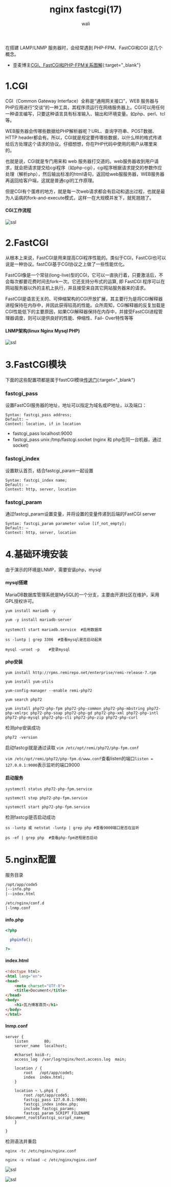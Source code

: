 ﻿---
layout: post
title: nginx fastcgi(17)  #标题
tagline: 
category: nginx      #分类
author: wali    #作者
tag: nginx     #标签
ghurl:        #github url
ghurl_zip:    #github zip下载
comments: true

post_nav: ["1.CGI","2.FastCGI","3.FastCGI模块","4.基础环境安装","5.nginx配置"]
group_tag: nginx教程
---

在搭建 LAMP/LNMP 服务器时，会经常遇到 PHP-FPM、FastCGI和CGI 这几个概念。

- 歪麦博主[CGI、FastCGI和PHP-FPM关系图解](https://www.awaimai.com/371.html#FastCGI "https://www.awaimai.com/371.html#FastCGI"){:target="_blank"}

# 1.CGI

CGI（Common Gateway Interface）全称是“通用网关接口”，WEB 服务器与PHP应用进行“交谈”的一种工具，其程序须运行在网络服务器上。CGI可以用任何一种语言编写，只要这种语言具有标准输入、输出和环境变量。如php、perl、tcl等。

WEB服务器会传哪些数据给PHP解析器呢？URL、查询字符串、POST数据、HTTP header都会有。所以，CGI就是规定要传哪些数据，以什么样的格式传递给后方处理这个请求的协议。仔细想想，你在PHP代码中使用的用户从哪里来的。

也就是说，CGI就是专门用来和 web 服务器打交道的。web服务器收到用户请求，就会把请求提交给cgi程序（如php-cgi），cgi程序根据请求提交的参数作应处理（解析php），然后输出标准的html语句，返回给web服服务器，WEB服务器再返回给客户端，这就是普通cgi的工作原理。

但是CGI有个蛋疼的地方，就是每一次web请求都会有启动和退出过程，也就是最为人诟病的fork-and-execute模式，这样一在大规模并发下，就死翘翘了。

#### CGI工作流程

![ssl](http://walidream.com:9999/blogImage/nginx/nginx_31.jpg)


# 2.FastCGI

从根本上来说，FastCGI是用来提高CGI程序性能的。类似于CGI，FastCGI也可以说是一种协议。fastCGI基于CGI协议之上做了一些性能优化。

FastCGI像是一个常驻(long-live)型的CGI，它可以一直执行着，只要激活后，不会每次都要花费时间去fork一次。它还支持分布式的运算, 即 FastCGI 程序可以在网站服务器以外的主机上执行，并且接受来自其它网站服务器来的请求。

FastCGI是语言无关的、可伸缩架构的CGI开放扩展，其主要行为是将CGI解释器进程保持在内存中，并因此获得较高的性能。众所周知，CGI解释器的反复加载是CGI性能低下的主要原因，如果CGI解释器保持在内存中，并接受FastCGI进程管理器调度，则可以提供良好的性能、伸缩性、Fail- Over特性等等

#### LNMP架构(linux Nginx Mysql PHP)

![ssl](http://walidream.com:9999/blogImage/nginx/nginx_32.jpg)

# 3.FastCGI模块

下面的这些配置项都是属于fastCGI模块[传送门](http://nginx.org/en/docs/http/ngx_http_fastcgi_module.html "http://nginx.org/en/docs/http/ngx_http_fastcgi_module.html"){:target="_blank"}

### fastcgi_pass

设置FastCGI服务器的地址，地址可以指定为域名或IP地址，以及端口：

```nginx
Syntax:	fastcgi_pass address;
Default: —
Context: location, if in location
```

- fastcgi_pass localhost:9000
- fastcgi_pass unix:/tmp/fastcgi.socket (nginx 和 php在同一台机器，通过socket)

### fastcgi_index

设置默认首页，结合fastcgi_param一起设置

```nginx
Syntax:	fastcgi_index name;
Default: —
Context: http, server, location
```

### fastcgi_param

通过fastcgi_param设置变量，并将设置的变量传递到后端的FastCGI server

```nginx
Syntax:	fastcgi_param parameter value [if_not_empty];
Default: —
Context: http, server, location
```

# 4.基础环境安装

由于演示的环境是LNMP，需要安装php，mysql

#### mysql搭建

MariaDB数据库管理系统是MySQL的一个分支，主要由开源社区在维护，采用GPL授权许可。

	yum install mariadb -y
	
	yum -y install mariadb-server

	systemctl start mariadb.service  #启用数据库
	
	ss -luntp | grep 3306  #查看mysql是否启动起来
	
	mysql -uroot -p    #登录mysql
	
#### php安装

	yum install http://rpms.remirepo.net/enterprise/remi-release-7.rpm

	yum install yum-utils
	
	yum-config-manager --enable remi-php72
	
	yum search php72
	
	yum install php72-php-fpm php72-php-common php72-php-mbstring php72-php-xmlrpc php72-php-soap php72-php-gd php72-php-xml php72-php-intl php72-php-mysql php72-php-cli php72-php-zip php72-php-curl

检测php安装成功

	php72 -version

启动fastcgi就是通过读取 `vim /etc/opt/remi/php72/php-fpm.conf`

`vim /etc/opt/remi/php72/php-fpm.d/www.conf`查看listen的端口`listen = 127.0.0.1:9000`表示监听的端口9000

#### 启动服务

	systemctl status php72-php-fpm.service
	
	systemctl stop php72-php-fpm.service
	
	systemctl start php72-php-fpm.service

检测fastcgi是否启动成功

	ss -luntp 或 netstat -luntp | grep php #查看9000端口是否在监听
	
	ps -ef | grep php  #查看php-fpm进程是否启动

# 5.nginx配置

服务目录

```txt
/opt/app/code5
|--info.php
|--index.html

/etc/nginx/conf.d
|-lnmp.conf
```

#### info.php

```php
<?php

  phpinfo();

?>
```

#### index.html

```html
<!doctype html>
<html lang="en">
<head>
	<meta charset="UTF-8">
	<title>Document</title>
</head>
<body>
	<h1>瓦力博客首页</h1>
</body>
</html>
```

#### lnmp.conf

```nginx
server {
    listen       80; 
    server_name  localhost;

    #charset koi8-r;
    access_log  /var/log/nginx/host.access.log  main;

    location / { 
        root   /opt/app/code5;
        index  index.html;
    }   

    location ~ \.php$ {
        root /opt/app/code5;
        fastcgi_pass 127.0.0.1:9000;
        fastcgi_index index.php;
        include fastcgi_params;
        fastcgi_param SCRIPT_FILENAME $document_root$fastcgi_script_name;
    }   
	
}
```

检测语法并重启

	nginx -tc /etc/nginx/nginx.conf
	
	nginx -s reload -c /etc/nginx/nginx.conf



![ssl](http://walidream.com:9999/blogImage/nginx/nginx_33.jpg)

![ssl](http://walidream.com:9999/blogImage/nginx/nginx_34.jpg)



